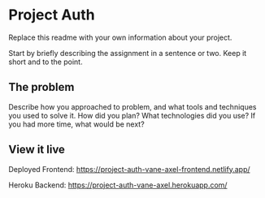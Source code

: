 # Project Auth

Replace this readme with your own information about your project.

Start by briefly describing the assignment in a sentence or two. Keep it short and to the point.

## The problem

Describe how you approached to problem, and what tools and techniques you used to solve it. How did you plan? What technologies did you use? If you had more time, what would be next?

## View it live

Deployed Frontend: https://project-auth-vane-axel-frontend.netlify.app/

Heroku Backend: https://project-auth-vane-axel.herokuapp.com/
